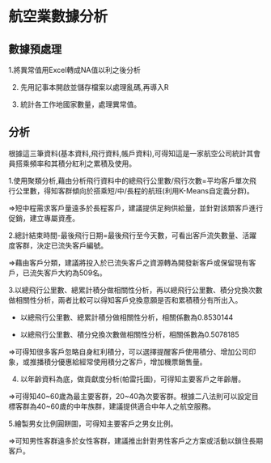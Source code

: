 # 航空業數據分析

## 數據預處理

1.將異常值用Excel轉成NA值以利之後分析

2. 先用記事本開啟並儲存檔案以處理亂碼,再導入R

3. 統計各工作地國家數量，處理異常值。

## 分析

根據這三筆資料(基本資料,飛行資料,帳戶資料),可得知這是一家航空公司統計其會員搭乘頻率和其積分紅利之累積及使用。

1.使用聚類分析,藉由分析飛行資料中的總飛行公里數/飛行次數=平均客戶單次飛行公里數，得知客群傾向於搭乘短/中/長程的航班(利用K-Means自定義分群)。

=>短中程需求客戶量遠多於長程客戶，建議提供足夠供給量，並針對該類客戶進行促銷，建立專屬資產。

2.總計結束時間-最後飛行日期=最後飛行至今天數，可看出客戶流失數量、活躍度客群，決定已流失客戶編號。

=>藉由客戶分類，建議將投入於已流失客戶之資源轉為開發新客戶或保留現有客戶，已流失客戶大約為509名。

3.以總飛行公里數、總累計積分做相關性分析，再以總飛行公里數、積分兌換次數做相關性分析，兩者比較可以得知客戶兌換意願是否和累積積分有所出入。

* 以總飛行公里數、總累計積分做相關性分析，相關係數為0.8530144

* 以總飛行公里數、積分兌換次數做相關性分析，相關係數為0.5078185

=>可得知很多客戶忽略自身紅利積分，可以選擇提醒客戶使用積分、增加公司印象，或推播積分優惠給經常使用積分之客戶，增加機票銷售量。

4. 以年齡資料為底，做貢獻度分析(帕雷托圖)，可得知主要客戶之年齡層。

=>可得知40~60歲為最主要客群，20~40為次要客群。根據二八法則可以設定目標客群為40~60歲的中年族群，建議提供適合中年人之航空服務。

5.繪製男女比例圓餅圖，可得知主要客戶之男女比例。

=>可知男性客群遠多於女性客群，建議推出針對男性客戶之方案或活動以鎖住長期客戶。
